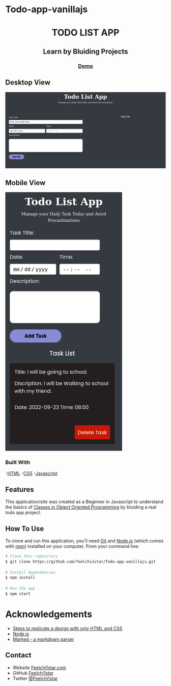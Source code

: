 # Todo-app-vanillajs

<h1 align="center">TODO LIST APP</h1>

<div align="center">
<h2> Learn by Bluiding Projects</h2>
</div>

<div align="center">
  <h3>
    <a href="https://feel-todoapp-vanillajs.netlify.app/">
      Demo
    </a>
    </h3>
</div>

## Desktop View

![screenshot Desktop View](desktop.png)

## Mobile View

![screenshot Desktop View](mobile.png)

### Built With

-[HTML](https://html.org/) -[CSS](https://w3.org/) -[Javascript](https://javascript.com)

## Features

This application/site was created as a Beginner in Javascript to understand the basics of [Classes in Object Oriented Programming](https://www.w3schools.com/java/java_oop.asp) by bluiding a real todo app project.

## How To Use

<!-- Example: -->

To clone and run this application, you'll need [Git](https://git-scm.com) and [Node.js](https://nodejs.org/en/download/) (which comes with [npm](http://npmjs.com)) installed on your computer. From your command line:

```bash
# Clone this repository
$ git clone https://github.com/feelchi1star/Todo-app-vanillajs.git

# Install dependencies
$ npm install

# Run the app
$ npm start
```

# Acknowledgements

- [Steps to replicate a design with only HTML and CSS](https://devchallenges-blogs.web.app/how-to-replicate-design/)
- [Node.js](https://nodejs.org/)
- [Marked - a markdown parser](https://github.com/chjj/marked)

## Contact

- Website [Feelchi1star.com](https://www.feelchi1star.com)
- GitHub [Feelchi1star](https://github.com/feelchi1star)
- Twitter [@Feelchi1star](https://twitter.com/feelchi1starcom)
